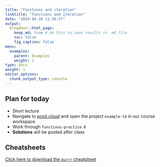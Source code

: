 ```yaml
---
title: "Functions and iteration"
linktitle: "Functions and iteration"
date: "2024-04-28 11:30:37"
output:
  blogdown::html_page:
    keep_md: true # do this to save results in .md file
    toc: false
    fig_caption: false
menu:
  examples:
    parent: Examples
    weight: 1
type: docs
weight: 1
editor_options:
  chunk_output_type: console
---
```


## Plan for today
- Short lecture
- Navigate to [posit.cloud](http://posit.cloud) and open the project `example-14` in our course workspace
- Work through `functions-practice.R`
- **Solutions** will be posted after class


## Cheatsheets

[Click here to download the `purrr` cheatsheet](https://rstudio.github.io/cheatsheets/purrr.pdf)
